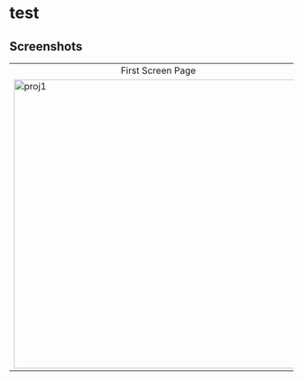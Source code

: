 # test

## Screenshots
<table>
  <tr>
    <td align="middle">First Screen Page</td>
    <td align="middle">Picker view</td>
    <td align="middle">Picker view</td>
  </tr>
  <tr>
    <td><img width="512" alt="proj1" src="https://user-images.githubusercontent.com/29722295/193432992-e6074efd-a445-46ab-966d-12d772ed0337.png"/></td>
    <td><img width="512" alt="proj1-2" src="https://user-images.githubusercontent.com/29722295/193432700-03199997-e81a-42ca-8fbd-69daa3222f9c.png"/></td>
    <td><img width="512" alt="proj1-2" src="https://user-images.githubusercontent.com/29722295/193432700-03199997-e81a-42ca-8fbd-69daa3222f9c.png"/></td>
  </tr>
</table>

